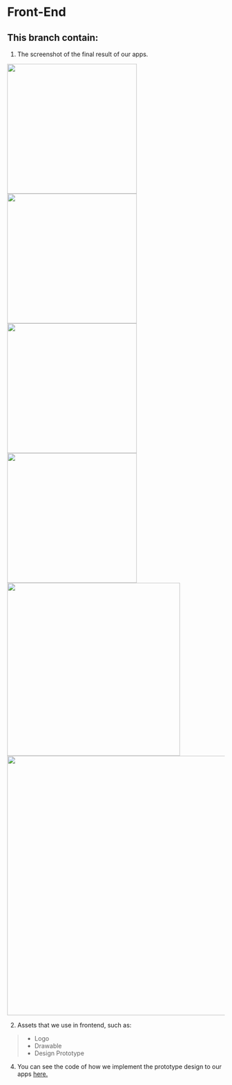 # Front-End

## This branch contain:
1. The screenshot of the final result of our apps.
<img src="https://github.com/HansAnderson19/Trash-education/blob/front-end/Screenshot/Screenshot_2021-06-01-11-43-59-621_com.trashed.trasheducation.jpg" height="300" />
<img src="https://github.com/HansAnderson19/Trash-education/blob/front-end/Screenshot/Screenshot_2021-06-01-11-44-06-569_com.trashed.trasheducation.jpg" height="300" />
<img src="https://github.com/HansAnderson19/Trash-education/blob/front-end/Screenshot/Screenshot_2021-06-01-11-44-16-712_com.trashed.trasheducation.jpg" height="300" />
<img src="https://github.com/HansAnderson19/Trash-education/blob/front-end/Screenshot/Screenshot_2021-06-01-11-47-07-741_com.trashed.trasheducation.jpg" height="300" />
<img src="https://github.com/HansAnderson19/Trash-education/blob/front-end/Screenshot/Screenshot_2021-06-01-11-46-47-489_com.trashed.trasheducation.png" height="400" />
<img src="https://github.com/HansAnderson19/Trash-education/blob/front-end/Screenshot/Screenshot_2021-06-01-11-47-51-623_com.trashed.trasheducation.png" height="600" />

2. Assets that we use in frontend, such as:
> * Logo
> * Drawable
> * Design Prototype
4. You can see the code of how we implement the prototype design to our apps [here.](https://github.com/HansAnderson19/Trash-education/tree/integrate-frontend-backend/app/src/main/res/layout)
